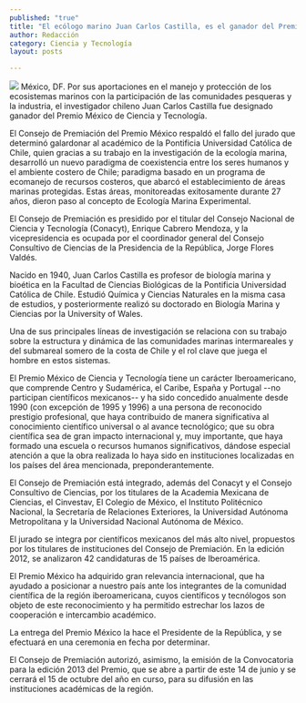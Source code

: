 ```yaml
---
published: "true"
title: "El ecólogo marino Juan Carlos Castilla, es el ganador del Premio México de Ciencia y tecnología"
author: Redacción
category: Ciencia y Tecnología
layout: posts

---
```


![](http://i.imgur.com/vbfQvXam.jpg)
México, DF. Por sus aportaciones en el manejo y protección de los ecosistemas marinos con la participación de las comunidades pesqueras y la industria, el investigador chileno Juan Carlos Castilla fue designado ganador del Premio México de Ciencia y Tecnología.

El Consejo de Premiación del Premio México respaldó el fallo del jurado que determinó galardonar al académico de la Pontificia Universidad Católica de Chile, quien gracias a su trabajo en la investigación de la ecología marina, desarrolló un nuevo paradigma de coexistencia entre los seres humanos y el ambiente costero de Chile; paradigma basado en un programa de ecomanejo de recursos costeros, que abarcó el establecimiento de áreas marinas protegidas. Estas áreas, monitoreadas exitosamente durante 27 años, dieron paso al concepto de Ecología Marina Experimental.

El Consejo de Premiación es presidido por el titular del Consejo Nacional de Ciencia y Tecnología (Conacyt), Enrique Cabrero Mendoza, y la vicepresidencia es ocupada por el coordinador general del Consejo Consultivo de Ciencias de la Presidencia de la República, Jorge Flores Valdés.

Nacido en 1940, Juan Carlos Castilla es profesor de biología marina y bioética en la Facultad de Ciencias Biológicas de la Pontificia Universidad Católica de Chile. Estudió Química y Ciencias Naturales en la misma casa de estudios, y posteriormente realizó su doctorado en Biología Marina y Ciencias por la University of Wales.

Una de sus principales líneas de investigación se relaciona con su trabajo sobre la estructura y dinámica de las comunidades marinas intermareales y del submareal somero de la costa de Chile y el rol clave que juega el hombre en estos sistemas.

El Premio México de Ciencia y Tecnología tiene un carácter Iberoamericano, que comprende Centro y Sudamérica, el Caribe, España y Portugal --no participan científicos mexicanos--  y ha sido concedido anualmente desde 1990 (con excepción de 1995 y 1996) a una persona de reconocido prestigio profesional, que haya contribuido de manera significativa al conocimiento científico universal o al avance tecnológico; que su obra científica sea de gran impacto internacional y, muy importante, que haya formado una escuela o recursos humanos significativos, dándose especial atención a que la obra realizada lo haya sido en instituciones localizadas en los países del área mencionada, preponderantemente.

El Consejo de Premiación está integrado, además del Conacyt y el Consejo Consultivo de Ciencias, por los titulares de la Academia Mexicana de Ciencias, el Cinvestav, El Colegio de México, el Instituto Politécnico Nacional, la Secretaría de Relaciones Exteriores, la Universidad Autónoma Metropolitana y la Universidad Nacional Autónoma de México.

El jurado se integra por científicos mexicanos del más alto nivel, propuestos por los titulares de instituciones del Consejo de Premiación. En la edición 2012, se analizaron 42 candidaturas de 15 países de Iberoamérica.

El Premio México ha adquirido gran relevancia internacional, que ha ayudado a posicionar a nuestro país ante los integrantes de la comunidad científica de la región iberoamericana, cuyos científicos y tecnólogos son objeto de este reconocimiento y ha permitido estrechar los lazos de cooperación e intercambio académico.

La entrega del Premio México la hace el Presidente de la República, y se efectuará en una ceremonia en fecha por determinar.

El Consejo de Premiación autorizó, asimismo, la emisión de la Convocatoria para la edición 2013 del Premio, que se abre a partir de este 14 de junio y se cerrará el 15 de octubre del año en curso, para su difusión en las instituciones académicas de la región.
